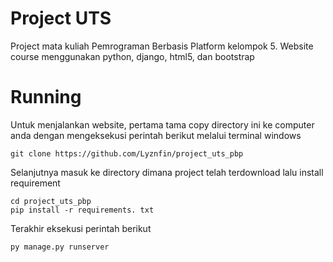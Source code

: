 # Project UTS
Project mata kuliah Pemrograman Berbasis Platform kelompok 5. Website course menggunakan python, django, html5, dan bootstrap

# Running
Untuk menjalankan website, pertama tama copy directory ini ke computer anda dengan mengeksekusi perintah berikut melalui terminal windows
```
git clone https://github.com/Lyznfin/project_uts_pbp
```
Selanjutnya masuk ke directory dimana project telah terdownload lalu install requirement
```
cd project_uts_pbp
pip install -r requirements. txt
```
Terakhir eksekusi perintah berikut
```
py manage.py runserver
```
